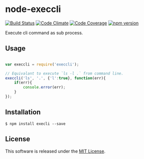 node-execcli
=====

[![Build Status][my_travis_badge_url]][my_travis_url]
[![Code Climate][my_codeclimate_badge_url]][my_codeclimate_url]
[![Code Coverage][my_codeclimate_coverage_badge_url]][my_codeclimate_url]
[![npm version][my_npm_budge_url]][my_npm_url]


Execute cli command as sub process.

Usage
----

```javascript

var execcli = require('execcli');

// Equivalant to execute `ls -l .` from command line. 
execcli('ls', '.', {'l':true}, function(err){
    if(err){
        console.error(err);
    }
});
````

Installation
----

```
$ npm install execli --save
```

License
-------
This software is released under the [MIT License][my_license_url].

[npm_url]: https://www.npmjs.org/
[my_repo_url]: https://github.com/okunishinishi/node-execcli
[my_travis_url]: http://travis-ci.org/okunishinishi/node-execcli
[my_travis_badge_url]: http://img.shields.io/travis/okunishinishi/node-execcli.svg?style=flat
[my_license_url]: https://github.com/okunishinishi/node-execcli/blob/master/LICENSE
[my_codeclimate_url]: http://codeclimate.com/github/okunishinishi/node-execcli
[my_codeclimate_badge_url]: http://img.shields.io/codeclimate/github/okunishinishi/node-execcli.svg?style=flat
[my_codeclimate_coverage_badge_url]: http://img.shields.io/codeclimate/coverage/github/okunishinishi/node-execcli.svg?style=flat
[my_coverage_url]: http://okunishinishi.github.io/node-execcli/coverage/lcov-report
[my_npm_url]: http://www.npmjs.org/package/execcli
[my_npm_budge_url]: http://img.shields.io/npm/v/execcli.svg?style=flat

